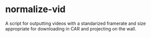 # normalize-vid

A script for outputting videos with a standarized framerate and size appropriate for downloading in CAR and projecting on the wall.
